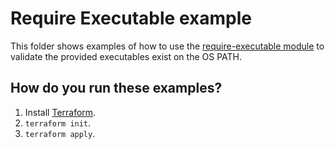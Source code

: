 # Require Executable example

This folder shows examples of how to use the [require-executable module](https://github.com/terraform-modules-krish/terraform-aws-utilities/blob/v0.0.8/modules/require-executable) to validate the
provided executables exist on the OS PATH.




## How do you run these examples?

1. Install [Terraform](https://www.terraform.io/).
1. `terraform init`.
1. `terraform apply`.
